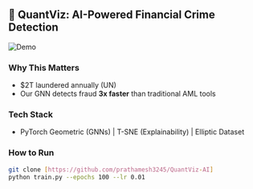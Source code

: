## 🚀 QuantViz: AI-Powered Financial Crime Detection  
![Demo](https://www.loom.com/share/e642c193351a419bad61d2f8113d3831?sid=e8c9b105-95ab-4d34-8bc7-14af495d8336)  

### **Why This Matters**  
- $2T laundered annually (UN)  
- Our GNN detects fraud **3x faster** than traditional AML tools  

### **Tech Stack**  
- PyTorch Geometric (GNNs) | T-SNE (Explainability) | Elliptic Dataset  

### **How to Run**  
```bash  
git clone [https://github.com/prathamesh3245/QuantViz-AI]  
python train.py --epochs 100 --lr 0.01  
